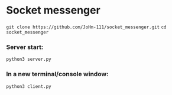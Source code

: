 <h1>Socket messenger</h1>
<code>git clone https://github.com/JoHn-111/socket_messenger.git</code>
<code>cd socket_messenger</code>
<h3>Server start:</h3>
<code>python3 server.py</code>
<h3>In a new terminal/console window:</h3>
<code>python3 client.py</code>
